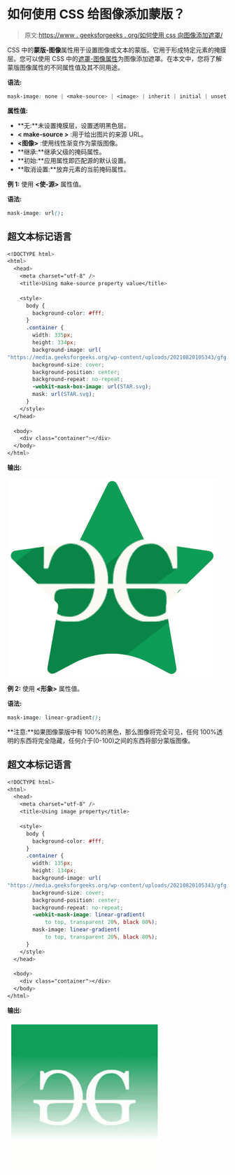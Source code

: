 # 如何使用 CSS 给图像添加蒙版？

> 原文:[https://www . geeksforgeeks . org/如何使用 css 向图像添加遮罩/](https://www.geeksforgeeks.org/how-to-add-a-mask-to-an-image-using-css/)

CSS 中的**蒙版-图像**属性用于设置图像或文本的蒙版。它用于形成特定元素的掩膜层。您可以使用 CSS 中的[遮罩-图像属性](https://www.geeksforgeeks.org/css-mask-image-property/)为图像添加遮罩。在本文中，您将了解蒙版图像属性的不同属性值及其不同用途。

**语法:**

```css
mask-image: none | <make-source> | <image> | inherit | initial | unset
```

**属性值:**

*   **无:**未设置掩膜层，设置透明黑色层。
*   **< make-source >** :用于给出图片的来源 URL。
*   **<图像>** :使用线性渐变作为蒙版图像。
*   **继承:**继承父级的掩码属性。
*   **初始:**应用属性即匹配源的默认设置。
*   **取消设置:**放弃元素的当前掩码属性。

**例 1:** 使用 **<使-源>** 属性值。

**语法:**

```css
mask-image: url();
```

## 超文本标记语言

```css
<!DOCTYPE html>
<html>
  <head>
    <meta charset="utf-8" />
    <title>Using make-source property value</title>

    <style>
      body {
        background-color: #fff;
      }
      .container {
        width: 335px;
        height: 334px;
        background-image: url(
"https://media.geeksforgeeks.org/wp-content/uploads/20210820105343/gfg.png");
        background-size: cover;
        background-position: center;
        background-repeat: no-repeat;
        -webkit-mask-box-image: url(STAR.svg);
        mask: url(STAR.svg);
      }
    </style>
  </head>

  <body>
    <div class="container"></div>
  </body>
</html>
```

**输出:**

![](img/ad09c315ea224989ac9f9661eaad068a.png)

**例 2:** 使用 **<形象>** 属性值。

**语法:**

```css
mask-image: linear-gradient();
```

**注意:**如果图像蒙版中有 100%的黑色，那么图像将完全可见，任何 100%透明的东西将完全隐藏，任何介于(0-100)之间的东西将部分蒙版图像。

## 超文本标记语言

```css
<!DOCTYPE html>
<html>
  <head>
    <meta charset="utf-8" />
    <title>Using image property</title>

    <style>
      body {
        background-color: #fff;
      }
      .container {
        width: 135px;
        height: 134px;
        background-image: url(
"https://media.geeksforgeeks.org/wp-content/uploads/20210820105343/gfg.png");
        background-size: cover;
        background-position: center;
        background-repeat: no-repeat;
        -webkit-mask-image: linear-gradient(
            to top, transparent 20%, black 80%);
        mask-image: linear-gradient(
            to top, transparent 20%, black 80%);
      }
    </style>
  </head>

  <body>
    <div class="container"></div>
  </body>
</html>
```

**输出:**

![](img/89de1fdc6a0e1800c921dd5755950277.png)